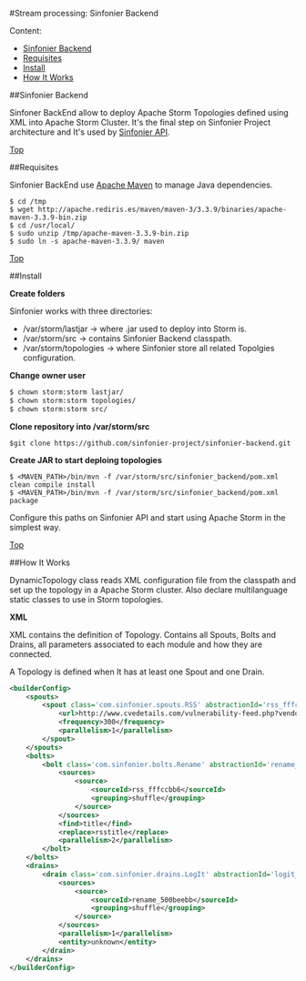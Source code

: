 #<a name="top"></a>Stream processing: Sinfonier Backend

Content:<br>

* [Sinfonier Backend](#section1)
* [Requisites](#section2)
* [Install](#section3)
* [How It Works](#section4)

##<a name="section1"></a>Sinfonier Backend

Sinfoner BackEnd allow to deploy Apache Storm Topologies defined using XML into Apache Storm Cluster. It's the final step on Sinfonier Project architecture and It's used by [Sinfonier API](https://github.com/sinfonier-project/sinfonier-api).

[Top](#top)

##<a name="section2"></a>Requisites

Sinfonier BackEnd use [Apache Maven](https://maven.apache.org/) to manage Java dependencies.

    $ cd /tmp
    $ wget http://apache.rediris.es/maven/maven-3/3.3.9/binaries/apache-maven-3.3.9-bin.zip
    $ cd /usr/local/
    $ sudo unzip /tmp/apache-maven-3.3.9-bin.zip
    $ sudo ln -s apache-maven-3.3.9/ maven

[Top](#top)

##<a name="section3"></a>Install

**Create folders**

Sinfonier works with three directories:

* /var/storm/lastjar -> where .jar used to deploy into Storm is.
* /var/storm/src -> contains Sinfonier Backend classpath.
* /var/storm/topologies -> where Sinfonier store all related Topolgies configuration.

**Change owner user**

```sh
$ chown storm:storm lastjar/
$ chown storm:storm topologies/
$ chown storm:storm src/
```

**Clone repository into /var/storm/src**

    $git clone https://github.com/sinfonier-project/sinfonier-backend.git

**Create JAR to start deploing topologies**

    $ <MAVEN_PATH>/bin/mvn -f /var/storm/src/sinfonier_backend/pom.xml clean compile install
    $ <MAVEN_PATH>/bin/mvn -f /var/storm/src/sinfonier_backend/pom.xml package

Configure this paths on Sinfonier API and start using Apache Storm in the simplest way.

[Top](#top)

##<a name="section4"></a>How It Works

DynamicTopology class reads XML configuration file from the classpath and set up the topology in a Apache Storm cluster. Also declare multilanguage static classes to use in Storm topologies.

**XML**

XML contains the definition of Topology. Contains all Spouts, Bolts and Drains, all parameters associated to each module and how they are connected.

A Topology is defined when It has at least one Spout and one Drain.

```xml
<builderConfig>
    <spouts>
        <spout class='com.sinfonier.spouts.RSS' abstractionId='rss_fffccbb6' >
            <url>http://www.cvedetails.com/vulnerability-feed.php?vendor_id=0&amp;product_id=0&amp;version_id=0&amp;orderby=3&amp;cvssscoremin=0</url>
            <frequency>300</frequency>
            <parallelism>1</parallelism>
        </spout>
    </spouts>
    <bolts>
        <bolt class='com.sinfonier.bolts.Rename' abstractionId='rename_500beebb' >
            <sources>
                <source>
                    <sourceId>rss_fffccbb6</sourceId>
                    <grouping>shuffle</grouping>
                </source>
            </sources>
            <find>title</find>
            <replace>rsstitle</replace>
            <parallelism>2</parallelism>
        </bolt>
    </bolts>
    <drains>
        <drain class='com.sinfonier.drains.LogIt' abstractionId='logit_1b4152dd' >
            <sources>
                <source>
                    <sourceId>rename_500beebb</sourceId>
                    <grouping>shuffle</grouping>
                </source>
            </sources>
            <parallelism>1</parallelism>
            <entity>unknown</entity>
        </drain>
    </drains>
</builderConfig>
```